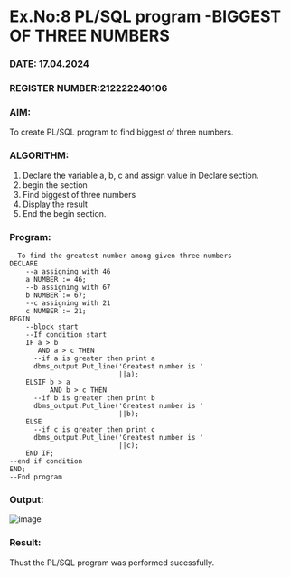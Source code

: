 # Ex.No:8 PL/SQL program -BIGGEST OF THREE NUMBERS  
### DATE: 17.04.2024
### REGISTER NUMBER:212222240106
### AIM: 
To create PL/SQL program to find biggest of three numbers.
### ALGORITHM:
1. Declare the variable a, b, c and assign value in Declare section.
2. begin the section
3. Find biggest of three numbers 
4. Display the result 
6. End the begin section.
### Program:
```
--To find the greatest number among given three numbers
DECLARE
    --a assigning with 46 
    a NUMBER := 46; 
    --b assigning with 67 
    b NUMBER := 67; 
    --c assigning with 21 
    c NUMBER := 21; 
BEGIN
    --block start 
    --If condition start 
    IF a > b 
       AND a > c THEN
      --if a is greater then print a 
      dbms_output.Put_line('Greatest number is '
                           ||a); 
    ELSIF b > a 
          AND b > c THEN
      --if b is greater then print b 
      dbms_output.Put_line('Greatest number is '
                           ||b); 
    ELSE
      --if c is greater then print c 
      dbms_output.Put_line('Greatest number is '
                           ||c); 
    END IF; 
--end if condition 
END; 
--End program
```
### Output:
![image](https://github.com/UmaRani-Github/DBMS_NEW_EVEN23-24/assets/144427076/43870e84-6346-483e-8f5e-431db674a7dd)
### Result:
Thust the PL/SQL program was performed sucessfully.
